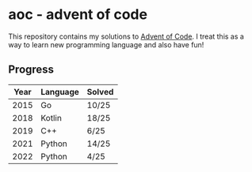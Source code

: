 # aoc - advent of code
This repository contains my solutions to [Advent of Code](https://adventofcode.com/).
I treat this as a way to learn new programming language and also have fun!
## Progress
| Year  | Language   | Solved |
|-------|------------|--------|
| 2015  | Go         | 10/25  | 
| 2018  | Kotlin     | 18/25  |
| 2019  | C++        | 6/25   |
| 2021  | Python     | 14/25  |
| 2022  | Python     | 4/25   |

